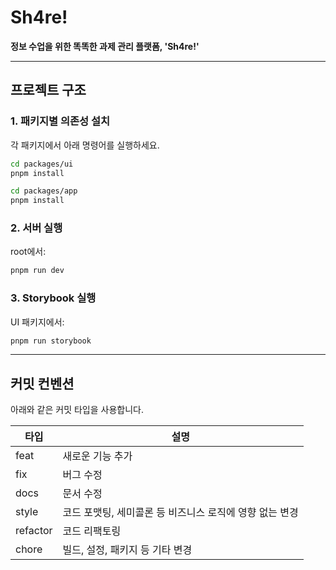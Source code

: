 # Sh4re!

**정보 수업을 위한 똑똑한 과제 관리 플랫폼, 'Sh4re!'**

---

## 프로젝트 구조

### 1. 패키지별 의존성 설치

각 패키지에서 아래 명령어를 실행하세요.

```bash
cd packages/ui
pnpm install
```

```bash
cd packages/app
pnpm install
```

### 2. 서버 실행

root에서:

```bash
pnpm run dev
```

### 3. Storybook 실행

UI 패키지에서:

```bash
pnpm run storybook
```

---

## 커밋 컨벤션

아래와 같은 커밋 타입을 사용합니다.

| 타입     | 설명                                                    |
| -------- | ------------------------------------------------------- |
| feat     | 새로운 기능 추가                                        |
| fix      | 버그 수정                                               |
| docs     | 문서 수정                                               |
| style    | 코드 포맷팅, 세미콜론 등 비즈니스 로직에 영향 없는 변경 |
| refactor | 코드 리팩토링                                           |
| chore    | 빌드, 설정, 패키지 등 기타 변경                         |
